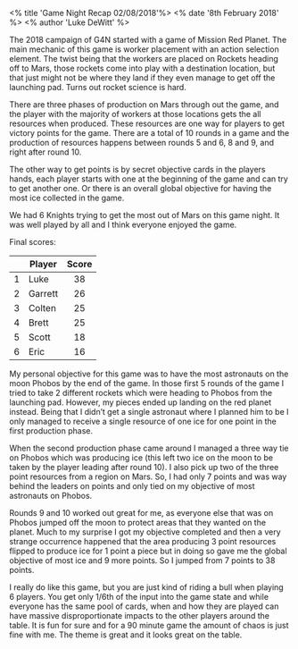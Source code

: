 <% title 'Game Night Recap 02/08/2018'%>
<% date '8th February 2018' %>
<% author 'Luke DeWitt' %>

The 2018 campaign of G4N started with a game of Mission Red Planet.  The main mechanic of this game is worker placement with an action selection element.  The twist being that the workers are placed on Rockets heading off to Mars, those rockets come into play with a destination location, but that just might not be where they land if they even manage to get off the launching pad.  Turns out rocket science is hard.

  There are three phases of production on Mars through out the game, and the player with the majority of workers at those locations gets the all resources when produced.  These resources are one way for players to get victory points for the game.  There are a total of 10 rounds in a game and the production of resources happens between rounds 5 and 6, 8 and 9, and right after round 10.

  The other way to get points is by secret objective cards in the players hands, each player starts with one at the beginning of the game and can try to get another one.  Or there is an overall global objective for having the most ice collected in the game.

  We had 6 Knights trying to get the most out of Mars on this game night.  It was well played by all and I think everyone enjoyed the game.

  Final scores:

| | Player | Score |
| :---: | --- | :---: |
| 1 | Luke | 38 |
| 2 | Garrett | 26 |
| 3 | Colten | 25 |
| 4 | Brett | 25 |
| 5 | Scott | 18 |
| 6 | Eric | 16 |

  My personal objective for this game was to have the most astronauts on the moon Phobos by the end of the game.  In those first 5 rounds of the game I tried to take 2 different rockets which were heading to Phobos from the launching pad.  However, my pieces ended up landing on the red planet instead.  Being that I didn’t get a single astronaut where I planned him to be I only managed to receive a single resource of one ice for one point in the first production phase.

  When the second production phase came around I managed a three way tie on Phobos which was producing ice (this left two ice on the moon to be taken by the player leading after round 10).  I also pick up two of the three point resources from a region on Mars.  So, I had only 7 points and was way behind the leaders on points and only tied on my objective of most astronauts on Phobos.

  Rounds 9 and 10 worked out great for me, as everyone else that was on Phobos jumped off the moon to protect areas that they wanted on the planet.  Much to my surprise I got my objective completed and then a very strange occurrence happened that the area producing 3 point resources flipped to produce ice for 1 point a piece but in doing so gave me the global objective of most ice and 9 more points.  So I jumped from 7 points to 38 points.

  I really do like this game, but you are just kind of riding a bull when
playing 6 players.  You get only 1/6th of the input into the game state and
while everyone has the same pool of cards, when and how they are played can have
massive disproportionate impacts to the other players around the table.  It is
fun for sure and for a 90 minute game the amount of chaos is just fine with me.
The theme is great and it looks great on the table.
